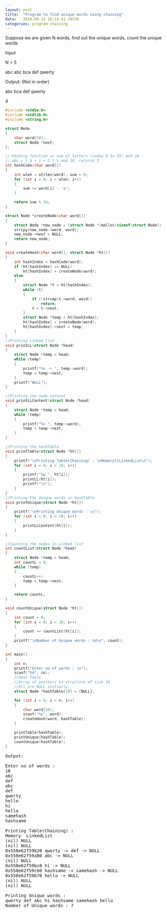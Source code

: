 ```yaml
---
layout: post
title:  "Program to find unique words using chaining"
date:   2018-09-14 16:33:42 +0530
categories: program chaining
---
```

Suppose we are given N words, find out the unique words, count the unique words

Input

N = 5

abc
abc
bca
def
qwerty

Output:
(Not in order)

abc
bca
def
qwerty

4

``` c
#include <stdio.h>
#include <stdlib.h>
#include <string.h>

struct Node
{
	char word[50];
	struct Node *next;
};

// Hashing function => sum of letters (index 0 to 25) mod 10
// abc = ( 0 + 1 + 2 ) % mod 10  returns 3
int hashCode(char word[])
{
	int wlen = strlen(word), sum = 0;
	for (int i = 0; i < wlen; i++)
	{
		sum += word[i] - 'a';
	}

	return sum % 10;
}

struct Node *createNode(char word[])
{
	struct Node *new_node = (struct Node *)malloc(sizeof(struct Node));
	strcpy(new_node->word, word);
	new_node->next = NULL;
	return new_node;
}

void createHash(char word[], struct Node *ht[])
{
	int hashIndex = hashCode(word);
	if (ht[hashIndex] == NULL)
		ht[hashIndex] = createNode(word);
	else
	{
		struct Node *t = ht[hashIndex];
		while (t)
		{
			if (!strcmp(t->word, word))
				return;
			t = t->next;
		}
		struct Node *temp = ht[hashIndex];
		ht[hashIndex] = createNode(word);
		ht[hashIndex]->next = temp;
	}
}
//Printing Linked list
void printLL(struct Node *head)
{
	struct Node *temp = head;
	while (temp)
	{
		printf("%s -> ", temp->word);
		temp = temp->next;
	}
	printf("NULL");
}

//Printing the node content
void printLLContent(struct Node *head)
{
	struct Node *temp = head;
	while (temp)
	{
		printf("%s ", temp->word);
		temp = temp->next;
	}
}

//Printing the hashTable
void printTable(struct Node *ht[])
{
	printf("\nPrinting Table(Chaining) : \nMemory\tLinkedList\n");
	for (int i = 0; i < 10; i++)
	{
		printf("%p ", ht[i]);
		printLL(ht[i]);
		printf("\n");
	}
}
//Printing the Unique words in hashTable
void printUnique(struct Node *ht[])
{
	printf("\nPrinting Unique words : \n");
	for (int i = 0; i < 10; i++)
	{
		printLLContent(ht[i]);
	}
}

//Counting the nodes in Linked list
int countList(struct Node *head)
{
	struct Node *temp = head;
	int countL = 0;
	while (temp)
	{
		countL++;
		temp = temp->next;
	}

	return countL;
}

void countUnique(struct Node *ht[])
{
	int count = 0;
	for (int i = 0; i < 10; i++)
	{
		count += countList(ht[i]);
	}
	printf("\nNumber of Unique words : %d\n", count);
}

int main()
{
	int n;
	printf("Enter no of words : \n");
	scanf("%d", &n);
	//Hash Table
	//Array of pointers to structure of size 10
	//All are NULL initially
	struct Node *hashTable[10] = {NULL};

	for (int i = 0; i < n; i++)
	{
		char word[50];
		scanf("%s", word);
		createHash(word, hashTable);
	}

	printTable(hashTable);
	printUnique(hashTable);
	countUnique(hashTable);
}

```

<pre>
Output:

Enter no of words : 
10
abc
def
abc
def
qwerty
hello
hi
hello 
samehash
hashsame

Printing Table(Chaining) : 
Memory	LinkedList
(nil) NULL
(nil) NULL
0x558e62f59b20 qwerty -> def -> NULL
0x558e62f59a80 abc -> NULL
(nil) NULL
0x558e62f59bc0 hi -> NULL
0x558e62f59c60 hashsame -> samehash -> NULL
0x558e62f59b70 hello -> NULL
(nil) NULL
(nil) NULL

Printing Unique words : 
qwerty def abc hi hashsame samehash hello 
Number of Unique words : 7

</pre>